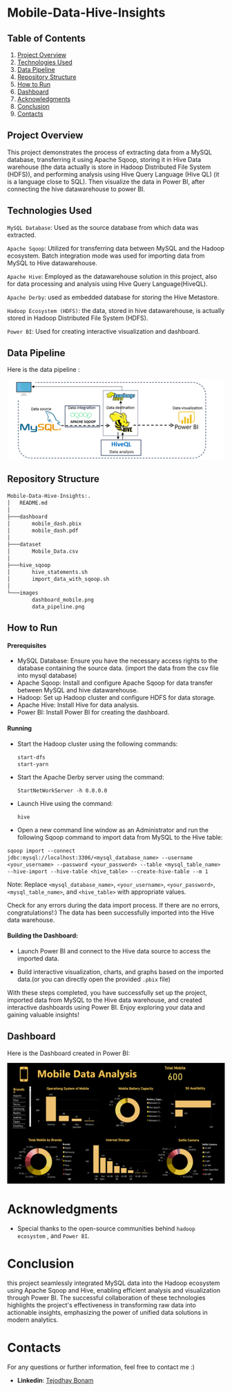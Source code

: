 # Mobile-Data-Hive-Insights


## Table of Contents
1. [Project Overview](#project-overview)
3. [Technologies Used](#technologies-used)
4. [Data Pipeline](#data-pipeline)
5. [Repository Structure](#repository-structure)
6. [How to Run](#how-to-run)
7. [Dashboard](#dashboard)
8. [Acknowledgments](#acknowledgments)
9. [Conclusion](#conclusion)
10. [Contacts](#contacts)



## Project Overview

This project demonstrates the process of extracting data from a MySQL database, transferring it using Apache Sqoop, storing it in Hive Data warehouse (the data actually is store in Hadoop Distributed File System (HDFS)), and performing analysis using Hive Query Language (Hive QL) (it is a language close to SQL). Then visualize the data  in Power BI, after connecting the hive datawarehouse to power BI.


## Technologies Used

`MySQL Database`: Used as the source database from which data was extracted.

`Apache Sqoop`: Utilized for transferring data between MySQL and the Hadoop ecosystem. Batch integration mode was used for importing data from MySQL to Hive datawarehouse.

`Apache Hive`: Employed as the datawarehouse solution in this project, also for data processing and analysis using Hive Query Language(HiveQL).

`Apache Derby`:   used as embedded database for storing the Hive Metastore.

`Hadoop Ecosystem (HDFS)`: the data, stored in hive datawarehouse, is actually stored in Hadoop Distributed File System (HDFS).

`Power BI`: Used for creating interactive visualization and dashboard.



## Data Pipeline
Here is the data pipeline :

![mobile_Data_pipeline](images/data_pipeline.png)

## Repository Structure

```batch
Mobile-Data-Hive-Insights:.
│   README.md
│
├───dashboard
│       mobile_dash.pbix
│       mobile_dash.pdf
│
├───dataset
│       Mobile_Data.csv
│
├───hive_sqoop
│       hive_statements.sh
│       import_data_with_sqoop.sh
│
└───images
        dashboard_mobile.png
        data_pipeline.png
```

## How to Run

#### Prerequisites

- MySQL Database: Ensure you have the necessary access rights to the database containing the source data. (import the data from the csv file into mysql database)
- Apache Sqoop: Install and configure Apache Sqoop for data transfer between MySQL and hive datawarehouse.
- Hadoop: Set up Hadoop cluster and configure HDFS for data storage.
- Apache Hive: Install Hive for data analysis.
- Power BI: Install Power BI for creating the dashboard.


#### Running

   - Start the Hadoop cluster using the following commands:
     ```
     start-dfs
     start-yarn
     ```

   - Start the Apache Derby server using the command:
     ```
     StartNetWorkServer -h 0.0.0.0
     ```
   - Launch Hive using the command:
     ```
     hive
     ```
   - Open a new command line window as an Administrator and run the following Sqoop command to import data from MySQL to the Hive table:
   ```
   sqoop import --connect jdbc:mysql://localhost:3306/<mysql_database_name> --username <your_username> --password <your_password> --table <mysql_table_name> --hive-import --hive-table <hive_table> --create-hive-table --m 1
   ```

   Note: Replace `<mysql_database_name>`, `<your_username>`, `<your_password>`, `<mysql_table_name>`, and `<hive_table>` with appropriate values.

Check for any errors during the data import process. If there are no errors, congratulations!:) The data has been successfully imported into the Hive data warehouse.


#### Building the Dashboard:

   - Launch Power BI and connect to the Hive data source to access the imported data.

   - Build interactive visualization, charts, and graphs based on the imported data.(or you can directly open the provided `.pbix` file)


With these steps completed, you have successfully set up the project, imported data from MySQL to the Hive data warehouse, and created interactive dashboards using Power BI. Enjoy exploring your data and gaining valuable insights!


## Dashboard

Here is the  Dashboard created in Power BI:

![mobile Dashboard](images/dashboard_mobile.png)


# Acknowledgments
- Special thanks to the open-source communities behind `hadoop ecosystem` , and  `Power BI`.

# Conclusion
this project seamlessly integrated MySQL data into the Hadoop ecosystem using Apache Sqoop and Hive, enabling efficient analysis and visualization through Power BI. The successful collaboration of these technologies highlights the project's effectiveness in transforming raw data into actionable insights, emphasizing the power of unified data solutions in modern analytics.

# Contacts
For any questions or further information, feel free to contact me :)

- **Linkedin**: <a href="https://www.linkedin.com/in/tejodhay-bonam-66b3661b0/" target="_blank">Tejodhay Bonam</a><br>

